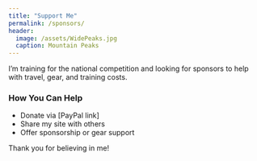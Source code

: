```yaml
---
title: "Support Me"
permalink: /sponsors/
header:
  image: /assets/WidePeaks.jpg
  caption: Mountain Peaks
---
```


I’m training for the national competition and looking for sponsors to help with travel, gear, and training costs.

### How You Can Help
- Donate via [PayPal link]
- Share my site with others
- Offer sponsorship or gear support

Thank you for believing in me!
